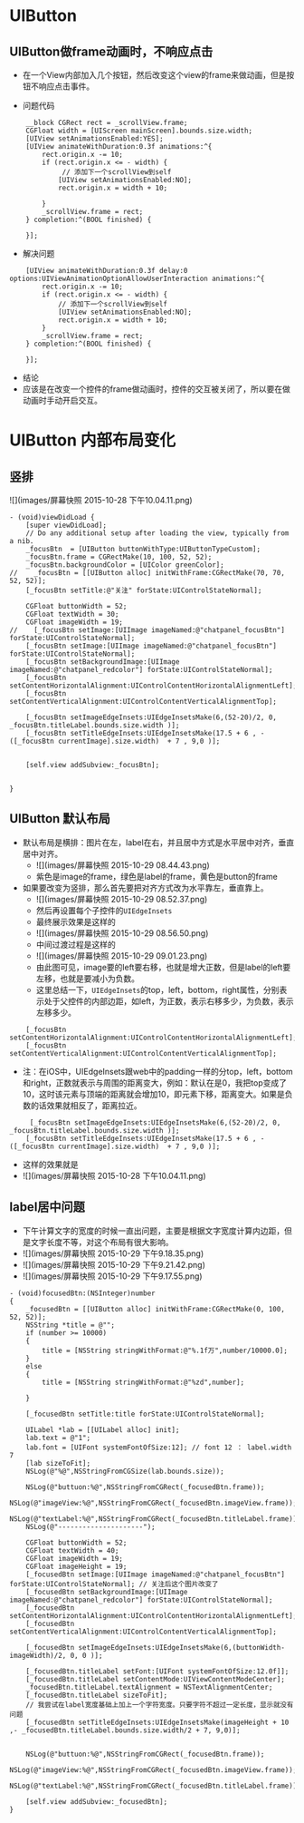 # UIButton

## UIButton做frame动画时，不响应点击
- 在一个View内部加入几个按钮，然后改变这个view的frame来做动画，但是按钮不响应点击事件。

- 问题代码

```
    __block CGRect rect = _scrollView.frame;
    CGFloat width = [UIScreen mainScreen].bounds.size.width;
    [UIView setAnimationsEnabled:YES];
    [UIView animateWithDuration:0.3f animations:^{
        rect.origin.x -= 10;
        if (rect.origin.x <= - width) {
             // 添加下一个scrollView到self
            [UIView setAnimationsEnabled:NO];
            rect.origin.x = width + 10;
            
        }
        _scrollView.frame = rect;
    } completion:^(BOOL finished) {
        
    }];
```

- 解决问题

```
    [UIView animateWithDuration:0.3f delay:0 options:UIViewAnimationOptionAllowUserInteraction animations:^{
        rect.origin.x -= 10;
        if (rect.origin.x <= - width) {
            // 添加下一个scrollView到self
            [UIView setAnimationsEnabled:NO];
            rect.origin.x = width + 10;
        }
        _scrollView.frame = rect;
    } completion:^(BOOL finished) {
        
    }];
```

- 结论
- 应该是在改变一个控件的frame做动画时，控件的交互被关闭了，所以要在做动画时手动开启交互。

# UIButton 内部布局变化

## 竖排

![](images/屏幕快照 2015-10-28 下午10.04.11.png)

```
- (void)viewDidLoad {
    [super viewDidLoad];
    // Do any additional setup after loading the view, typically from a nib.
    _focusBtn  = [UIButton buttonWithType:UIButtonTypeCustom];
    _focusBtn.frame = CGRectMake(10, 100, 52, 52);
    _focusBtn.backgroundColor = [UIColor greenColor];
//    _focusBtn = [[UIButton alloc] initWithFrame:CGRectMake(70, 70, 52, 52)];
    [_focusBtn setTitle:@"关注" forState:UIControlStateNormal];
    
    CGFloat buttonWidth = 52;
    CGFloat textWidth = 30;
    CGFloat imageWidth = 19;
//    [_focusBtn setImage:[UIImage imageNamed:@"chatpanel_focusBtn"] forState:UIControlStateNormal];
    [_focusBtn setImage:[UIImage imageNamed:@"chatpanel_focusBtn"] forState:UIControlStateNormal];
    [_focusBtn setBackgroundImage:[UIImage imageNamed:@"chatpanel_redcolor"] forState:UIControlStateNormal];
    [_focusBtn setContentHorizontalAlignment:UIControlContentHorizontalAlignmentLeft];
    [_focusBtn setContentVerticalAlignment:UIControlContentVerticalAlignmentTop];
    
    [_focusBtn setImageEdgeInsets:UIEdgeInsetsMake(6,(52-20)/2, 0, _focusBtn.titleLabel.bounds.size.width )];
    [_focusBtn setTitleEdgeInsets:UIEdgeInsetsMake(17.5 + 6 , - ([_focusBtn currentImage].size.width)  + 7 , 9,0 )];
   
    
    [self.view addSubview:_focusBtn];

    
}
```

## UIButton 默认布局
- 默认布局是横排：图片在左，label在右，并且居中方式是水平居中对齐，垂直居中对齐。
    - ![](images/屏幕快照 2015-10-29 08.44.43.png)
    - 紫色是image的frame，绿色是label的frame，黄色是button的frame
- 如果要改变为竖排，那么首先要把对齐方式改为水平靠左，垂直靠上。
    - ![](images/屏幕快照 2015-10-29 08.52.37.png)    
    - 然后再设置每个子控件的`UIEdgeInsets`
    - 最终展示效果是这样的
    - ![](images/屏幕快照 2015-10-29 08.56.50.png)
    - 中间过渡过程是这样的
    - ![](images/屏幕快照 2015-10-29 09.01.23.png)
    - 由此图可见，image要的left要右移，也就是增大正数，但是label的left要左移，也就是要减小为负数。
    - 这里总结一下，`UIEdgeInsets`的top，left，bottom，right属性，分别表示处于父控件的内部边距，如left，为正数，表示右移多少，为负数，表示左移多少。
``` objc
    [_focusBtn setContentHorizontalAlignment:UIControlContentHorizontalAlignmentLeft];
    [_focusBtn setContentVerticalAlignment:UIControlContentVerticalAlignmentTop];
```
    
- 注：在iOS中，UIEdgeInsets跟web中的padding一样的分top，left，bottom和right，正数就表示与周围的距离变大，例如：默认在是0，我把top变成了10，这时该元素与顶端的距离就会增加10，即元素下移，距离变大。如果是负数的话效果就相反了，距离拉近。

```objc
     [_focusBtn setImageEdgeInsets:UIEdgeInsetsMake(6,(52-20)/2, 0, _focusBtn.titleLabel.bounds.size.width )];
    [_focusBtn setTitleEdgeInsets:UIEdgeInsetsMake(17.5 + 6 , - ([_focusBtn currentImage].size.width)  + 7 , 9,0 )];
```
- 这样的效果就是
- ![](images/屏幕快照 2015-10-28 下午10.04.11.png)

## label居中问题
- 下午计算文字的宽度的时候一直出问题，主要是根据文字宽度计算内边距，但是文字长度不等，对这个布局有很大影响。
- ![](images/屏幕快照 2015-10-29 下午9.18.35.png)
- ![](images/屏幕快照 2015-10-29 下午9.21.42.png)
- ![](images/屏幕快照 2015-10-29 下午9.17.55.png)

```objc
- (void)focusedBtn:(NSInteger)number
{
    _focusedBtn = [[UIButton alloc] initWithFrame:CGRectMake(0, 100, 52, 52)];
    NSString *title = @"";
    if (number >= 10000)
    {
        title = [NSString stringWithFormat:@"%.1f万",number/10000.0];
    }
    else
    {
        title = [NSString stringWithFormat:@"%zd",number];

    }
        
    [_focusedBtn setTitle:title forState:UIControlStateNormal];
    
    UILabel *lab = [[UILabel alloc] init];
    lab.text = @"1";
    lab.font = [UIFont systemFontOfSize:12]; // font 12 ： label.width 7
    [lab sizeToFit];
    NSLog(@"%@",NSStringFromCGSize(lab.bounds.size));
    
    NSLog(@"buttuon:%@",NSStringFromCGRect(_focusedBtn.frame));
    NSLog(@"imageView:%@",NSStringFromCGRect(_focusedBtn.imageView.frame));
    NSLog(@"textLabel:%@",NSStringFromCGRect(_focusedBtn.titleLabel.frame));
    NSLog(@"---------------------");

    CGFloat buttonWidth = 52;
    CGFloat textWidth = 40;
    CGFloat imageWidth = 19;
    CGFloat imageHeight = 19;
    [_focusedBtn setImage:[UIImage imageNamed:@"chatpanel_focusBtn"] forState:UIControlStateNormal]; // 关注后这个图片改变了
    [_focusedBtn setBackgroundImage:[UIImage imageNamed:@"chatpanel_redcolor"] forState:UIControlStateNormal];
    [_focusedBtn setContentHorizontalAlignment:UIControlContentHorizontalAlignmentLeft];
    [_focusedBtn setContentVerticalAlignment:UIControlContentVerticalAlignmentTop];
    
    [_focusedBtn setImageEdgeInsets:UIEdgeInsetsMake(6,(buttonWidth-imageWidth)/2, 0, 0 )];
  
    [_focusedBtn.titleLabel setFont:[UIFont systemFontOfSize:12.0f]];
    [_focusedBtn.titleLabel setContentMode:UIViewContentModeCenter];
    _focusedBtn.titleLabel.textAlignment = NSTextAlignmentCenter;
    [_focusedBtn.titleLabel sizeToFit];
    // 我尝试在label宽度基础上加上一个字符宽度。只要字符不超过一定长度，显示就没有问题
    [_focusedBtn setTitleEdgeInsets:UIEdgeInsetsMake(imageHeight + 10 ,- _focusedBtn.titleLabel.bounds.size.width/2 + 7, 9,0)];
    
    
    NSLog(@"buttuon:%@",NSStringFromCGRect(_focusedBtn.frame));
    NSLog(@"imageView:%@",NSStringFromCGRect(_focusedBtn.imageView.frame));
    NSLog(@"textLabel:%@",NSStringFromCGRect(_focusedBtn.titleLabel.frame));
    
    [self.view addSubview:_focusedBtn];
}
```